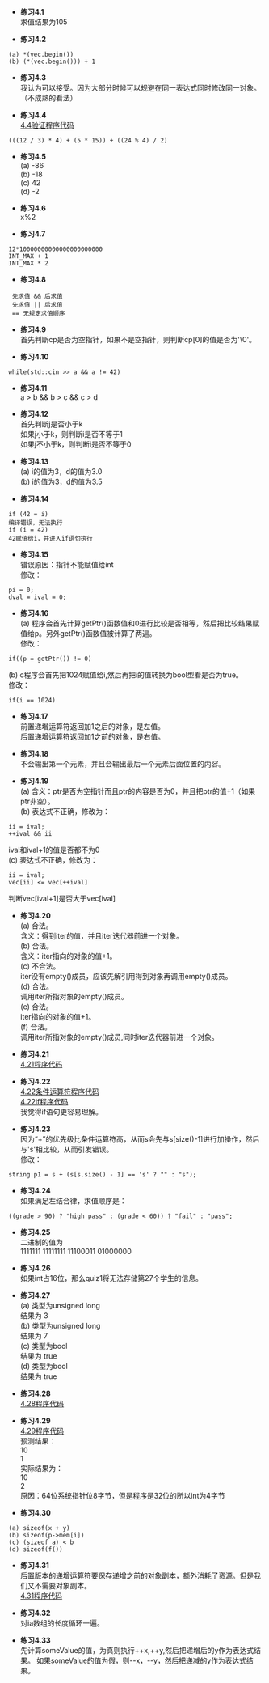 * **练习4.1**  
求值结果为105  

* **练习4.2**  
```
(a) *(vec.begin())  
(b) (*(vec.begin())) + 1
```

* **练习4.3**  
我认为可以接受。因为大部分时候可以规避在同一表达式同时修改同一对象。
（不成熟的看法）

* **练习4.4**  
[4.4验证程序代码](4.4.cpp)  
```
(((12 / 3) * 4) + (5 * 15)) + ((24 % 4) / 2)
```

* **练习4.5**  
(a) -86  
(b) -18  
(c) 42  
(d) -2

* **练习4.6**  
x%2

* **练习4.7**  
```
12*10000000000000000000000
INT_MAX + 1
INT_MAX * 2
```

* **练习4.8**  
```
 先求值 && 后求值
 先求值 || 后求值
 == 无规定求值顺序 
```

* **练习4.9**  
首先判断cp是否为空指针，如果不是空指针，则判断cp[0]的值是否为'\0'。

* **练习4.10**  
```
while(std::cin >> a && a != 42)
```
* **练习4.11**  
a > b && b > c && c > d

* **练习4.12**  
首先判断j是否小于k  
如果j小于k，则判断i是否不等于1  
如果j不小于k，则判断i是否不等于0

* **练习4.13**  
(a) i的值为3，d的值为3.0  
(b) i的值为3，d的值为3.5

* **练习4.14**  
```
if (42 = i)
编译错误，无法执行
if (i = 42)
42赋值给i，并进入if语句执行
```
* **练习4.15**  
错误原因：指针不能赋值给int  
修改：
```
pi = 0;
dval = ival = 0;
```

* **练习4.16**  
(a) 程序会首先计算getPtr()函数值和0进行比较是否相等，然后把比较结果赋值给p。另外getPtr()函数值被计算了两遍。  
修改：
```
if((p = getPtr()) != 0)
```
(b) c程序会首先把1024赋值给i,然后再把i的值转换为bool型看是否为true。  
修改：
```
if(i == 1024)
```

* **练习4.17**  
前置递增运算符返回加1之后的对象，是左值。  
后置递增运算符返回加1之前的对象，是右值。

* **练习4.18**  
不会输出第一个元素，并且会输出最后一个元素后面位置的内容。

* **练习4.19**  
(a) 含义：ptr是否为空指针而且ptr的内容是否为0，并且把ptr的值+1（如果ptr非空）。  
(b) 表达式不正确，修改为：
```
ii = ival;
++ival && ii
```  
ival和ival+1的值是否都不为0  
(c) 表达式不正确，修改为：
```
ii = ival;
vec[ii] <= vec[++ival]
```
判断vec[ival+1]是否大于vec[ival]

* **练习4.20**  
(a) 合法。  
含义：得到iter的值，并且iter迭代器前进一个对象。  
(b) 合法。  
含义：iter指向的对象的值+1。  
(c) 不合法。  
iter没有empty()成员，应该先解引用得到对象再调用empty()成员。  
(d) 合法。  
调用iter所指对象的empty()成员。  
(e) 合法。  
iter指向的对象的值+1。  
(f) 合法。  
调用iter所指对象的empty()成员,同时iter迭代器前进一个对象。

* **练习4.21**  
[4.21程序代码](4.21.cpp)  

* **练习4.22**  
[4.22条件运算符程序代码](4.22/4.22_conditionOperator.cpp)  
[4.22if程序代码](4.22/4.22_if.cpp)  
我觉得if语句更容易理解。

* **练习4.23**  
因为“+”的优先级比条件运算符高，从而s会先与s[size()-1]进行加操作，然后与's'相比较，从而引发错误。  
修改：
```
string p1 = s + (s[s.size() - 1] == 's' ? "" : "s");
```

* **练习4.24**  
如果满足左结合律，求值顺序是：
```
((grade > 90) ? "high pass" : (grade < 60)) ? "fail" : "pass";
```

* **练习4.25**  
二进制的值为  
1111111 11111111 11100011 01000000

* **练习4.26**  
如果int占16位，那么quiz1将无法存储第27个学生的信息。  

* **练习4.27**  
(a) 类型为unsigned long  
结果为 3  
(b) 类型为unsigned long  
结果为 7  
(c) 类型为bool  
结果为 true  
(d) 类型为bool  
结果为 true  

* **练习4.28**  
[4.28程序代码](4.28.cpp)  

* **练习4.29**  
[4.29程序代码](4.29.cpp)  
预测结果：  
10  
1  
实际结果为：  
10  
2  
原因：64位系统指针位8字节，但是程序是32位的所以int为4字节

* **练习4.30**  
```
(a) sizeof(x + y)
(b) sizeof(p->mem[i])
(c) (sizeof a) < b
(d) sizeof(f())
```

* **练习4.31**  
后置版本的递增运算符要保存递增之前的对象副本，额外消耗了资源。但是我们又不需要对象副本。  
[4.31程序代码](4.31.cpp)  

* **练习4.32**  
对ia数组的长度循环一遍。

* **练习4.33**  
先计算someValue的值，为真则执行++x,++y,然后把递增后的y作为表达式结果。
如果someValue的值为假，则--x，--y，然后把递减的y作为表达式结果。
